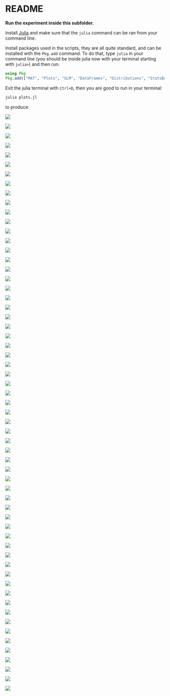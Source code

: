 # README

**Run the experiment inside this subfolder.**

Install [Julia](https://julialang.org) and make sure that the `julia` command can be ran from your command line.

Install packages used in the scripts, they are all quite standard, and can be installed with the `Pkg.add` command.
To do that, type `julia` in your command line (you should be inside julia now with your terminal starting with `julia>`) and then run:

```julia
using Pkg
Pkg.add(["MAT", "Plots", "GLM", "DataFrames", "Distributions", "StatsBase", "HypothesisTests", "StatsPlots", "Statistics", "NPZ", "JLD2"])
```

Exit the julia terminal with `Ctrl+D`, then you are good to run in your terminal:

```bash
julia plots.jl
```

to produce:

![](figures/subjective_value_barchart_resized.png)

![](figures/neuron_time_359.png)

![](figures/neuron_histogram_359_1.png)

![](figures/neuron_histogram_359_2.png)

![](figures/neuron_histogram_359_3.png)

![](figures/neuron_histogram_359_4.png)

![](figures/neuron_histogram_359_5.png)

![](figures/neuron_time_368.png)

![](figures/neuron_histogram_368_1.png)

![](figures/neuron_histogram_368_2.png)

![](figures/neuron_histogram_368_3.png)

![](figures/neuron_histogram_368_4.png)

![](figures/neuron_histogram_368_5.png)

![](figures/neuron_time_360.png)

![](figures/neuron_histogram_360_1.png)

![](figures/neuron_histogram_360_2.png)

![](figures/neuron_histogram_360_3.png)

![](figures/neuron_histogram_360_4.png)

![](figures/neuron_histogram_360_5.png)

![](figures/neuron_time_366.png)

![](figures/neuron_histogram_366_1.png)

![](figures/neuron_histogram_366_2.png)

![](figures/neuron_histogram_366_3.png)

![](figures/neuron_histogram_366_4.png)

![](figures/neuron_histogram_366_5.png)

![](figures/neuron_time_375.png)

![](figures/neuron_histogram_375_1.png)

![](figures/neuron_histogram_375_2.png)

![](figures/neuron_histogram_375_3.png)

![](figures/neuron_histogram_375_4.png)

![](figures/neuron_histogram_375_5.png)

![](figures/neuron_time_374.png)

![](figures/neuron_histogram_374_1.png)

![](figures/neuron_histogram_374_2.png)

![](figures/neuron_histogram_374_3.png)

![](figures/neuron_histogram_374_4.png)

![](figures/neuron_histogram_374_5.png)

![](figures/neuron_time_369.png)

![](figures/neuron_histogram_369_1.png)

![](figures/neuron_histogram_369_2.png)

![](figures/neuron_histogram_369_3.png)

![](figures/neuron_histogram_369_4.png)

![](figures/neuron_histogram_369_5.png)

![](figures/neuron_time_364.png)

![](figures/neuron_histogram_364_1.png)

![](figures/neuron_histogram_364_2.png)

![](figures/neuron_histogram_364_3.png)

![](figures/neuron_histogram_364_4.png)

![](figures/neuron_histogram_364_5.png)

![](figures/neuron_time_373.png)

![](figures/neuron_histogram_373_1.png)

![](figures/neuron_histogram_373_2.png)

![](figures/neuron_histogram_373_3.png)

![](figures/neuron_histogram_373_4.png)

![](figures/neuron_histogram_373_5.png)

![](figures/neuron_time_365.png)

![](figures/neuron_histogram_365_1.png)

![](figures/neuron_histogram_365_2.png)

![](figures/neuron_histogram_365_3.png)

![](figures/neuron_histogram_365_4.png)

![](figures/neuron_histogram_365_5.png)
